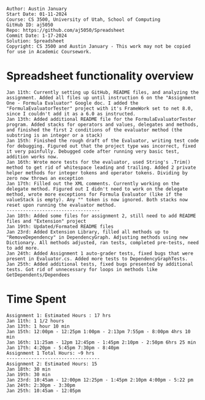 ```
Author: Austin January
Start Date: 01-11-2024
Course: CS 3500, University of Utah, School of Computing
GitHub ID: aj5050
Repo: https://github.com/aj5050/Spreadsheet
Commit Date: 1-17-2024
Solution: Spreadsheet
Copyright: CS 3500 and Austin January - This work may not be copied for use in Academic Coursework.
```
# Spreadsheet functionality overview
	Jan 11th: Currently setting up GitHub, README files, and analyzing the assignment. Added all files up until instruction 6 on the "Assignment One - Formula Evaluator" Google doc. I added the "FormulaEvaluatorTester" project with it's FrameWork set to net 8.0, since I couldn't add it as a 6.0 as instructed. 
	Jan 13th: Added additional README file for the FormulaEvaluatorTester program. Added stacks for operators and values, delegates and methods, and finished the first 2 conditions of the evaluator method (the substring is an integer or a stack)
	Jan 15th: Finished the rough draft of the Evaluator, writing test code for debugging. Figured out that the project type was incorrect, fixed it very painfully. Debugged code after running very basic test, addition works now.
	Jan 16th: Wrote more tests for the evaluator, used String's .Trim() method to get rid of whitespace leading and trailing. Added 2 private helper methods for integer tokens and operator tokens. Dividing by zero now throws an exception
	Jan 17th: Filled out the XML comments. Currently working on the delegate method. Figured out I didn't need to work on the delegate method, wrote more exceptions for Formula Evaluator (like if the valueStack is empty). Any "" token is now ignored. Both stacks now reset upon running the evaluator method. 
	----------------------------------
	Jan 18th: Added some files for assignment 2, still need to add README files and "Extension" project
	Jan 19th: Updated/Formated README files
	Jan 23rd: Added Extension Library, filled all methods up to "RemoveDependency" in DependencyGraph. Adjusting methods using new Dictionary. All methods adjusted, ran tests, completed pre-tests, need to add more.
	Jan 24th: Added Assignment 1 auto-grader tests, fixed bugs that were present in Evaluator.cs. Added more tests to DependencyGraphTests. 
	Jan 25th: Added additional tests, fixed bugs presented by additional tests. Got rid of unnecessary for loops in methods like GetDependents/Dependees
# Time Spent
	Assignment 1: Estimated Hours : 17 hrs
	Jan 11th: 1 1/2 hours
	Jan 13th: 1 hour 10 min
	Jan 15th: 12:00pm - 12:25pm 1:00pm - 2:13pm 7:55pm - 8:00pm 4hrs 10 min
	Jan 16th: 11:25am - 12pm 12:45pm - 1:45pm 2:10pm - 2:50pm 6hrs 25 min
	Jan 17th: 4:20pm - 5:45pm 7:30pm - 8:40pm 
	Assignment 1 Total Hours: ~9 hrs
	----------------------------------
	Assignment 2: Estimated Hours: 15
	Jan 18th: 30 min
	Jan 19th: 30 min
	Jan 23rd: 10:45am - 12:00pm 12:25pm - 1:45pm 2:10pm 4:00pm - 5:22 pm
	Jan 24th: 2:30pm - 3:30pm
	Jan 25th: 10:45am - 12:05pm
